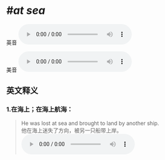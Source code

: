 # ***\#at sea*** 
英音
<audio src="./media/at sea1_AAC.aac" controls="controls"></audio>

美音
<audio src="./media/at sea2_AAC.aac" controls="controls"></audio>



  

英文释义
---
### 1.**在海上；在海上航海：**  

 > He was lost at sea and brought to land by another ship.   
 > 他在海上迷失了方向，被另一只船带上岸。    
<audio src="./media/sea-2.aac" controls="controls"></audio>


